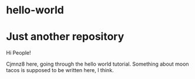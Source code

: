 # hello-world
Just another repository
=====

Hi People!

Cjmnz8 here, going through the hello world tutorial.
Something about moon tacos is supposed to be written here, I think.
